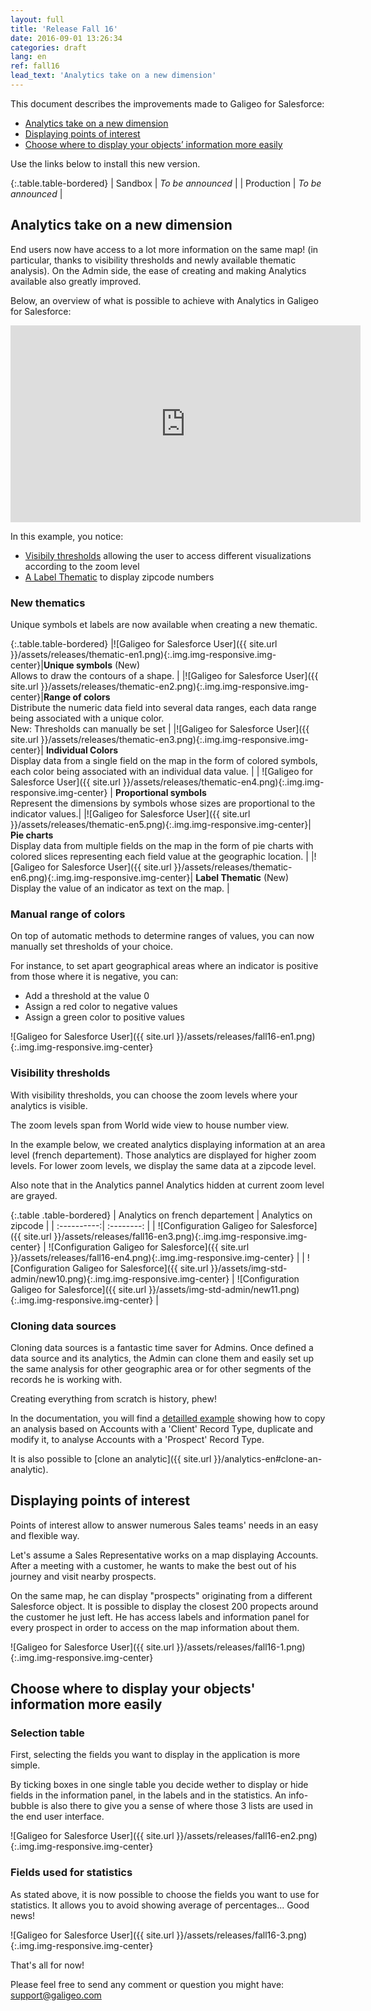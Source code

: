 ```yaml
---
layout: full
title: 'Release Fall 16'
date: 2016-09-01 13:26:34
categories: draft
lang: en
ref: fall16
lead_text: 'Analytics take on a new dimension'
---
```


This document describes the improvements made to Galigeo for Salesforce:

- [Analytics take on a new dimension](#analytics-take-on-a-new-dimension)
- [Displaying points of interest](#displaying-points-of-interest)
- [Choose where to display your objects’ information more easily](#choose-where-to-display-your-objects-information-more-easily)

Use the links below to install this new version.

{:.table.table-bordered}
| Sandbox  | *To be announced* |
| Production  | *To be announced* |

## Analytics take on a new dimension

End users now have access to a lot more information on the same map! (in particular, thanks to visibility thresholds and newly available thematic analysis). On the Admin side, the ease of creating and making Analytics available also greatly improved.

Below, an overview of what is possible to achieve with Analytics in Galigeo for Salesforce:

<iframe style="display:block;" class="img-center" width="560" height="315" src="https://www.youtube.com/embed/x-SzZ6xE9h0" frameborder="0" allowfullscreen></iframe>

In this example, you notice:

- [Visibily thresholds](#visibility-thresholds) allowing the user to access different visualizations according to the zoom level
- [A Label Thematic](#new-thematics) to display zipcode numbers

### New thematics

Unique symbols et labels are now available when creating a new thematic.

{:.table.table-bordered}
|![Galigeo for Salesforce User]({{ site.url }}/assets/releases/thematic-en1.png){:.img.img-responsive.img-center}|**Unique symbols** <span class='text-success strong' markdown='1'>(New)</span><br>Allows to draw the contours of a shape. |
|![Galigeo for Salesforce User]({{ site.url }}/assets/releases/thematic-en2.png){:.img.img-responsive.img-center}|**Range of colors** <br>Distribute the numeric data field into several data ranges, each data range being associated with a unique color. <br><span class='text-success strong' markdown='1'>New</span>: Thresholds can manually be set |
|![Galigeo for Salesforce User]({{ site.url }}/assets/releases/thematic-en3.png){:.img.img-responsive.img-center}| **Individual Colors** <br>Display data from a single field on the map in the form of colored symbols, each color being associated with an individual data value. |
| ![Galigeo for Salesforce User]({{ site.url }}/assets/releases/thematic-en4.png){:.img.img-responsive.img-center} | **Proportional symbols**<br>Represent the dimensions by symbols whose sizes are proportional to the indicator values.|
|![Galigeo for Salesforce User]({{ site.url }}/assets/releases/thematic-en5.png){:.img.img-responsive.img-center}| **Pie charts**<br>Display data from multiple fields on the map in the form of pie charts with colored slices representing each field value at the geographic location. |
|![Galigeo for Salesforce User]({{ site.url }}/assets/releases/thematic-en6.png){:.img.img-responsive.img-center}| **Label Thematic** <span class='text-success strong' markdown='1'>(New)</span><br>Display the value of an indicator as text on the map. |

### Manual range of colors

On top of automatic methods to determine ranges of values, you can now manually set thresholds of your choice.

For instance, to set apart geographical areas where an indicator is positive from those where it is negative, you can: 

- Add a threshold at the value 0 
- Assign a red color to negative values
- Assign a green color to positive values

![Galigeo for Salesforce User]({{ site.url }}/assets/releases/fall16-en1.png){:.img.img-responsive.img-center}

### Visibility thresholds

With visibility thresholds, you can choose the zoom levels where your analytics is visible. 

The zoom levels span from World wide view to house number view.

In the example below, we created analytics displaying information at an area level (french departement). Those analytics are displayed for higher zoom levels. For lower zoom levels, we display the same data at a zipcode level.

Also note that in the Analytics pannel Analytics hidden at current zoom level are grayed.

{:.table .table-bordered}
| Analytics on french departement | Analytics on zipcode |
| :----------:| :--------: |
| ![Configuration Galigeo for Salesforce]({{ site.url }}/assets/releases/fall16-en3.png){:.img.img-responsive.img-center}     | ![Configuration Galigeo for Salesforce]({{ site.url }}/assets/releases/fall16-en4.png){:.img.img-responsive.img-center} |
| ![Configuration Galigeo for Salesforce]({{ site.url }}/assets/img-std-admin/new10.png){:.img.img-responsive.img-center}     | ![Configuration Galigeo for Salesforce]({{ site.url }}/assets/img-std-admin/new11.png){:.img.img-responsive.img-center} |

### Cloning data sources

Cloning data sources is a fantastic time saver for Admins. Once defined a data source and its analytics, the Admin can clone them and easily set up the same analysis for other geographic area or for other segments of the records he is working with.

Creating everything from scratch is history, phew!

In the documentation, you will find a [detailled example]({{site.url}}/analytics-en#clone-a-data-source) showing how to copy an analysis based on Accounts with a 'Client' Record Type, duplicate and modify it, to analyse Accounts with a 'Prospect' Record Type.

It is also possible to [clone an analytic]({{ site.url }}/analytics-en#clone-an-analytic).

## Displaying points of interest

Points of interest allow to answer numerous Sales teams' needs in an easy and flexible way.

Let's assume a Sales Representative works on a map displaying Accounts. After a meeting with a customer, he wants to make the best out of his journey and visit nearby prospects. 

On the same map, he can display "prospects" originating from a different Salesforce object. It is possible to display the closest 200 propects around the customer he just left. He has access labels and information panel for every prospect in order to access on the map information about them.

![Galigeo for Salesforce User]({{ site.url }}/assets/releases/fall16-1.png){:.img.img-responsive.img-center}

## Choose where to display your objects' information more easily

### Selection table

First, selecting the fields you want to display in the application is more simple.

By ticking boxes in one single table you decide wether to display or hide fields in the information panel, in the labels and in the statistics. An info-bubble is also there to give you a sense of where those 3 lists are used in the end user interface.

![Galigeo for Salesforce User]({{ site.url }}/assets/releases/fall16-en2.png){:.img.img-responsive.img-center}

### Fields used for statistics

As stated above, it is now possible to choose the fields you want to use for statistics. It allows you to avoid showing average of percentages... Good news!

![Galigeo for Salesforce User]({{ site.url }}/assets/releases/fall16-3.png){:.img.img-responsive.img-center}

That's all for now!

Please feel free to send any comment or question you might have: support@galigeo.com
